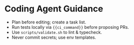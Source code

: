 # Coding Agent Guidance
- Plan before editing; create a task list.
- Run tests locally via `{{ci_command}}` before proposing PRs.
- Use `scripts/validate.sh` to lint & typecheck.
- Never commit secrets; use env templates.
